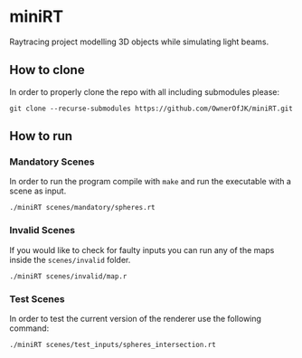 # miniRT
Raytracing project modelling 3D objects while simulating light beams.

## How to clone

In order to properly clone the repo with all including submodules please:

`git clone --recurse-submodules https://github.com/OwnerOfJK/miniRT.git`


## How to run

### Mandatory Scenes
In order to run the program compile with `make` and run the executable with a scene as input.

`./miniRT scenes/mandatory/spheres.rt`

### Invalid Scenes
If you would like to check for faulty inputs you can run any of the maps inside the `scenes/invalid` folder.

`./miniRT scenes/invalid/map.r`

### Test Scenes
In order to test the current version of the renderer use the following command:

`./miniRT scenes/test_inputs/spheres_intersection.rt`
